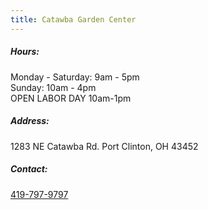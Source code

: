 ```yaml
---
title: Catawba Garden Center
---
```

##### Hours:

Monday - Saturday: 9am - 5pm\
Sunday: 10am - 4pm\
OPEN LABOR DAY 10am-1pm

##### Address:

1283 NE Catawba Rd. Port Clinton, OH 43452

##### Contact:

[419-797-9797](tel:419-797-9797)